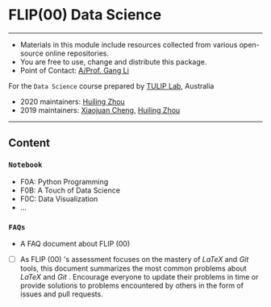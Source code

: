 # FLIP(00) Data Science

------



- Materials in this module include resources collected from various open-source online repositories.
- You are free to use, change and distribute this package.
- Point of Contact: [A/Prof. Gang Li](https://github.com/tuliplab)

For the `Data Science` course prepared by [TULIP Lab](http://www.tulip.org.au), Australia

- 2020 maintainers: [Huiling Zhou](https://github.com/YukaZhou)
- 2019 maintainers: [Xiaojuan Cheng](https://github.com/XiaojuanCheng), [Huiling Zhou](https://github.com/YukaZhou)

------

## Content

### `Notebook`

* F0A: Python Programming
* F0B: A Touch of Data Science
* F0C: Data Visualization
* ...

### `FAQs` 

-  A FAQ document about FLIP (00)
  - [ ]   As FLIP (00) 's assessment focuses on the mastery of *LaTeX* and *Git* tools, this document summarizes the most common problems about *LaTeX* and *Git* . Encourage everyone to update their problems in time or provide solutions to problems encountered by others in the form of issues and pull requests.

